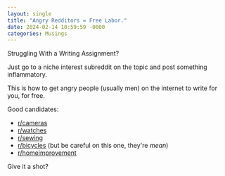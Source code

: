 ```yaml
---
layout: single
title: "Angry Redditors = Free Labor."
date: 2024-02-14 10:59:59 -0000
categories: Musings
---
```


Struggling With a Writing Assignment?

<!--more-->

Just go to a niche interest subreddit on the topic and post something inflammatory.

This is how to get angry people (usually men) on the internet to write for you, for free.

Good candidates:
- [r/cameras](https://reddit.com/r/cameras)
- [r/watches](https://reddit.com/r/watches)
- [r/sewing](https://reddit.com/r/sewing)
- [r/bicycles](https://reddit.com/r/bicycles) (but be careful on this one, they're *mean*)
- [r/homeimprovement](https://reddit.com/r/homeimprovement)

Give it a shot?
